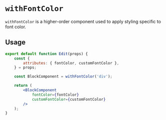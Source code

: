 # `withFontColor`

`withFontColor` is a higher-order component used to apply styling specific to font color.

## Usage

```jsx
export default function Edit(props) {
	const {
		attributes: { fontColor, customFontColor },
	} = props;

	const BlockComponent = withFontColor('div');

	return (
		<BlockComponent
			fontColor={fontColor}
			customFontColor={customFontColor}
		/>
	);
}
```
